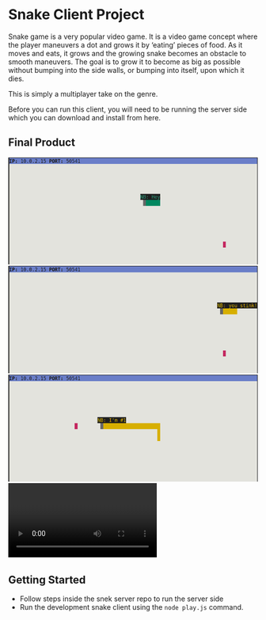 # Snake Client Project

Snake game is a very popular video game. It is a video game concept where the player maneuvers a dot and grows it by ‘eating’ pieces of food. As it moves and eats, it grows and the growing snake becomes an obstacle to smooth maneuvers. The goal is to grow it to become as big as possible without bumping into the side walls, or bumping into itself, upon which it dies.

This is simply a multiplayer take on the genre.

Before you can run this client, you will need to be running the server side which you can download and install from here. 

## Final Product

!["Snek spawned"](./photos/snekOne.png)
!["Trash Talking enabled 😎"](./photos/snekTwo.png)
!["who's number 1?"](./photos/snekThree.png)
!["time to play"](./photos/snekFour.webm)


## Getting Started

- Follow steps inside the snek server repo to run the server side
- Run the development snake client using the `node play.js` command.